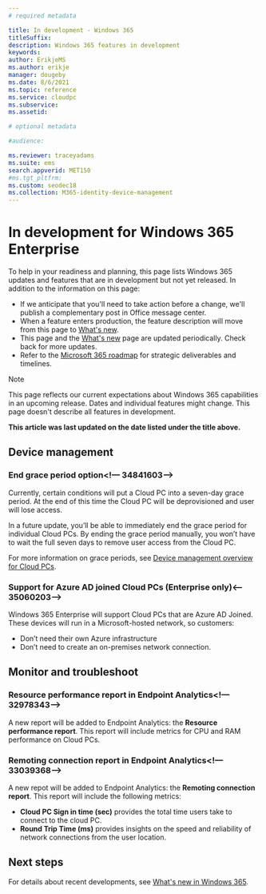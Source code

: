 ```yaml
---
# required metadata

title: In development - Windows 365
titleSuffix: 
description: Windows 365 features in development
keywords:
author: ErikjeMS 
ms.author: erikje
manager: dougeby
ms.date: 8/6/2021
ms.topic: reference
ms.service: cloudpc
ms.subservice: 
ms.assetid: 

# optional metadata

#audience:

ms.reviewer: traceyadams
ms.suite: ems
search.appverid: MET150
#ms.tgt_pltfrm:
ms.custom: seodec18
ms.collection: M365-identity-device-management
---
```


# In development for Windows 365 Enterprise

To help in your readiness and planning, this page lists Windows 365 updates and features that are in development but not yet released. In addition to the information on this page:

- If we anticipate that you'll need to take action before a change, we'll publish a complementary post in Office message center.
- When a feature enters production, the feature description will move from this page to [What's new](whats-new.md).
- This page and the [What's new](whats-new.md) page are updated periodically. Check back for more updates.
- Refer to the [Microsoft 365 roadmap](https://www.microsoft.com/microsoft-365/roadmap?rtc=2&filters=EMS) for strategic deliverables and timelines.

> [!NOTE]
> This page reflects our current expectations about Windows 365 capabilities in an upcoming release. Dates and individual features might change. This page doesn't describe all features in development.

**This article was last updated on the date listed under the title above.**

<!--
## What's coming to Intune in the Azure portal 
## What's coming to Intune apps
## Notices
-->

<!-- Common categories:  
## App management
## Device configuration
## Device enrollment
## Device management
## Intune apps
## Monitor and troubleshoot
## Role-based access control
## Security

-->

<!-- ***********************************************-->
## Device management

### End grace period option<!— 34841603-->

Currently, certain conditions will put a Cloud PC into a seven-day grace period. At the end of this time the Cloud PC will be deprovisioned and user will lose access.

In a future update, you’ll be able to immediately end the grace period for individual Cloud PCs. By ending the grace period manually, you won’t have to wait the full seven days to remove user access from the Cloud PC.

For more information on grace periods, see [Device management overview for Cloud PCs](device-management-overview.md).

### Support for Azure AD joined Cloud PCs (Enterprise only)<-- 35060203-->

Windows 365 Enterprise will support Cloud PCs that are Azure AD Joined. These devices will run in a Microsoft-hosted network, so customers:

- Don’t need their own Azure infrastructure
- Don’t need to create an on-premises network connection.

<!-- ***********************************************-->
## Monitor and troubleshoot

### Resource performance report in Endpoint Analytics<!— 32978343-->

A new report will be added to Endpoint Analytics: the **Resource performance report**. This report will include metrics for CPU and RAM performance on Cloud PCs.

### Remoting connection report in Endpoint Analytics<!— 33039368-->

A new repot will be added to Endpoint Analytics: the **Remoting connection report**. This report will include the following metrics:

- **Cloud PC Sign in time (sec)** provides the total time users take to connect to the cloud PC.
- **Round Trip Time (ms)** provides insights on the speed and reliability of network connections from the user location.

## Next steps

For details about recent developments, see [What's new in Windows 365](whats-new.md).
